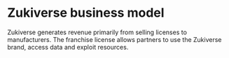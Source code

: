 # Zukiverse business model

Zukiverse generates revenue primarily from selling licenses to manufacturers. The franchise license allows partners to use the Zukiverse brand, access data and exploit resources.

